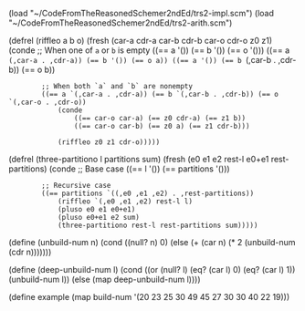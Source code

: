 (load "~/CodeFromTheReasonedSchemer2ndEd/trs2-impl.scm")
(load "~/CodeFromTheReasonedSchemer2ndEd/trs2-arith.scm")

(defrel (riffleo a b o)
    (fresh (car-a cdr-a car-b cdr-b car-o cdr-o z0 z1)
        (conde
            ;; When one of `a` or `b` is empty
            ((== a '()) (== b '()) (== o '()))
            ((== a `(,car-a . ,cdr-a)) (== b '()) (== o a))
            ((== a '()) (== b `(,car-b . ,cdr-b)) (== o b))
            
            ;; When both `a` and `b` are nonempty
            ((== a `(,car-a . ,cdr-a)) (== b `(,car-b . ,cdr-b)) (== o `(,car-o . ,cdr-o))
                (conde
                    ((== car-o car-a) (== z0 cdr-a) (== z1 b))
                    ((== car-o car-b) (== z0 a) (== z1 cdr-b)))
                    
                (riffleo z0 z1 cdr-o)))))


(defrel (three-partitiono l partitions sum)
    (fresh (e0 e1 e2 rest-l e0+e1 rest-partitions)
        (conde
            ;; Base case
            ((== l '())
                (== partitions '()))

            ;; Recursive case
            ((== partitions `((,e0 ,e1 ,e2) . ,rest-partitions))
                (riffleo `(,e0 ,e1 ,e2) rest-l l)
                (pluso e0 e1 e0+e1)
                (pluso e0+e1 e2 sum)
                (three-partitiono rest-l rest-partitions sum)))))

(define (unbuild-num n)
    (cond
        ((null? n) 0)
        (else (+ (car n) (* 2 (unbuild-num (cdr n)))))))
        
(define (deep-unbuild-num l)
    (cond
        ((or (null? l) (eq? (car l) 0) (eq? (car l) 1))
            (unbuild-num l))
        (else
            (map deep-unbuild-num l))))

(define example (map build-num
    '(20 23 25 30 49 45 27 30 30 40 22 19)))
